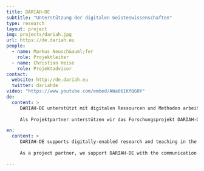 ```yaml
---
title: DARIAH-DE
subtitle: "Unterstützung der digitalen Geisteswissenschaften"
type: research
layout: project
img: projects/dariah.jpg
url: https://de.dariah.eu
people:
  - name: Markus Neusch&auml;fer
    role: Projektleiter
  - name: Christian Heise
    role: Projektadvisor
contact:
  website: http://de.dariah.eu
  twitter: dariahde
video: "https://www.youtube.com/embed/AWa661KfQG0Y"
de:
  content: >
     DARIAH-DE unterstützt mit digitalen Ressourcen und Methoden arbeitende Geistes- und KulturwissenschaftlerInnen in Forschung und Lehre. Dafür baut das Projekt eine digitale Forschungsinfrastruktur für Werkzeuge und Forschungsdaten auf und entwickelt Materialien für Lehre und Weiterbildung im Bereich der Digital Humanities (DH).
     
     Als Projektpartner unterstützen wir das Forschungsprojekt DARIAH-DE bei der Kommunikation und Dissemination rund um Ausrichtung, Inhalte und Ergebnisse der digitalen Geisteswissenschaften (Digital Humanities). Ziel ist es, die zunehmend mit digitalen Ressourcen und Methoden arbeitenden Geistes- und Kulturwissenschaftler in Forschung und Lehre zu betreuen und so die Nutzung von digitalen Inhalten, Ressourcen, Werkzeugen und offenen Forschungsinfrastrukturen zu fördern.

en:
  content: >
     DARIAH-DE supports digitally-enabled research and teaching in the arts and humanities. For this purpose, the project is developing a research infrastructure in support of service and research data as well as materials for research and teaching in the Digital Humanities. DARIAH-DE is the german national contribution to the European research infrastructure "DARIAH-EU - Digital Research Infrastructure for the Arts and Humanities" within the framework of ESFRI.
     
     As a project partner, we support DARIAH-DE with the communication and dissemination of the allignment, content, and results of the digital humanities. By supporting digitally-enabled research and teaching in the arts and humanities, we hope to further the progression of the field and thereby the use of digital content, ressources, tools, and open research infrastructures. 

---
```



